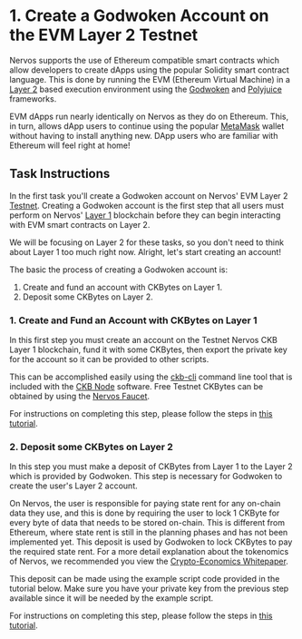 # 1. Create a Godwoken Account on the EVM Layer 2 Testnet

Nervos supports the use of Ethereum compatible smart contracts which allow developers to create dApps using the popular Solidity smart contract language. This is done by running the EVM (Ethereum Virtual Machine) in a [Layer 2](../conceptual-explainers/structure.md#layer-1--layer-2) based execution environment using the [Godwoken](../conceptual-explainers/frameworks.md#godwoken) and [Polyjuice](../conceptual-explainers/frameworks.md#polyjuice) frameworks.

EVM dApps run nearly identically on Nervos as they do on Ethereum. This, in turn, allows dApp users to continue using the popular [MetaMask](../conceptual-explainers/wallets.md#metamask) wallet without having to install anything new. DApp users who are familiar with Ethereum will feel right at home!

## Task Instructions

In the first task you'll create a Godwoken account on Nervos' EVM Layer 2 [Testnet](../conceptual-explainers/structure.md#mainnet-testnet-devnet). Creating a Godwoken account is the first step that all users must perform on Nervos' [Layer 1](../conceptual-explainers/structure.md#layer-1--layer-2) blockchain before they can begin interacting with EVM smart contracts on Layer 2.

We will be focusing on Layer 2 for these tasks, so you don't need to think about Layer 1 too much right now. Alright, let's start creating an account!

The basic the process of creating a Godwoken account is:

1. Create and fund an account with CKBytes on Layer 1.
2. Deposit some CKBytes on Layer 2.

### 1. Create and Fund an Account with CKBytes on Layer 1

In this first step you must create an account on the Testnet Nervos CKB Layer 1 blockchain, fund it with some CKBytes, then export the private key for the account so it can be provided to other scripts.

This can be accomplished easily using the [ckb-cli](conceptual-explainers/tooling.md#ckb-cli) command line tool that is included with the [CKB Node](conceptual-explainers/tooling.md#ckb-node) software. Free Testnet CKBytes can be obtained by using the [Nervos Faucet](../conceptual-explainers/infrastructure.md#nervos-faucet).

For instructions on completing this step, please follow the steps in [this tutorial](../component-tutorials/1.setup.account.in.ckb.cli.md).

### 2. Deposit some CKBytes on Layer 2

In this step you must make a deposit of CKBytes from Layer 1 to the Layer 2 which is provided by Godwoken. This step is necessary for Godwoken to create the user's Layer 2 account.

On Nervos, the user is responsible for paying state rent for any on-chain data they use, and this is done by requiring the user to lock 1 CKByte for every byte of data that needs to be stored on-chain. This is different from Ethereum, where state rent is still in the planning phases and has not been implemented yet. This deposit is used by Godwoken to lock CKBytes to pay the required state rent. For a more detail explanation about the tokenomics of Nervos, we recommended you view the [Crypto-Economics Whitepaper](https://github.com/nervosnetwork/rfcs/blob/master/rfcs/0015-ckb-cryptoeconomics/0015-ckb-cryptoeconomics.md).

This deposit can be made using the example script code provided in the tutorial below. Make sure you have your private key from the previous step available since it will be needed by the example script.

For instructions on completing this step, please follow the steps in [this tutorial](../component-tutorials/4.layer2.deposit.md).